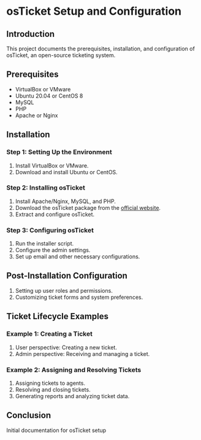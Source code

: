 # osTicket Setup and Configuration

## Introduction
This project documents the prerequisites, installation, and configuration of osTicket, an open-source ticketing system.

## Prerequisites
- VirtualBox or VMware
- Ubuntu 20.04 or CentOS 8
- MySQL
- PHP
- Apache or Nginx

## Installation
### Step 1: Setting Up the Environment
1. Install VirtualBox or VMware.
2. Download and install Ubuntu or CentOS.

### Step 2: Installing osTicket
1. Install Apache/Nginx, MySQL, and PHP.
2. Download the osTicket package from the [official website](http://osticket.com/download).
3. Extract and configure osTicket.

### Step 3: Configuring osTicket
1. Run the installer script.
2. Configure the admin settings.
3. Set up email and other necessary configurations.

## Post-Installation Configuration
1. Setting up user roles and permissions.
2. Customizing ticket forms and system preferences.

## Ticket Lifecycle Examples
### Example 1: Creating a Ticket
1. User perspective: Creating a new ticket.
2. Admin perspective: Receiving and managing a ticket.

### Example 2: Assigning and Resolving Tickets
1. Assigning tickets to agents.
2. Resolving and closing tickets.
3. Generating reports and analyzing ticket data.

## Conclusion
Initial documentation for osTicket setup                                                       
